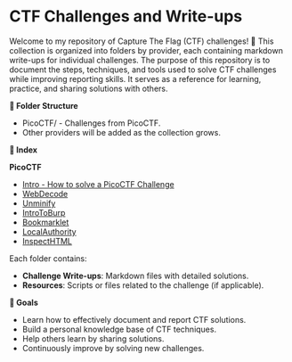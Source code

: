 # CTF Challenges and Write-ups


Welcome to my repository of Capture The Flag (CTF) challenges! 🎯
This collection is organized into folders by provider, each containing markdown write-ups for individual challenges. 
The purpose of this repository is to document the steps, techniques, and tools used to solve CTF challenges while improving reporting skills. 
It serves as a reference for learning, practice, and sharing solutions with others.


**📁 Folder Structure**
- PicoCTF/ - Challenges from PicoCTF.
- Other providers will be added as the collection grows.


**📖 Index**

**PicoCTF**
- [Intro - How to solve a PicoCTF Challenge](PicoCTF/Intro-How-to-solve-a-PicoCTF-Challenge.md)
- [WebDecode](PicoCTF/Easy/Web-Exploitation/WebDecode.md)
- [Unminify](PicoCTF/Easy/Web-Exploitation/Unminify.md)
- [IntroToBurp](PicoCTF/Easy/Web-Exploitation/IntroToBurp.md)
- [Bookmarklet](PicoCTF/Easy/Web-Exploitation/Bookmarklet.md)
- [LocalAuthority](PicoCTF/Easy/Web-Exploitation/LocalAuthority.md)
- [InspectHTML](PicoCTF/Easy/Web-Exploitation/InspectHTML.md)


Each folder contains:
- **Challenge Write-ups**: Markdown files with detailed solutions.
- **Resources**: Scripts or files related to the challenge (if applicable).

**🎯 Goals**
- Learn how to effectively document and report CTF solutions.
- Build a personal knowledge base of CTF techniques.
- Help others learn by sharing solutions.
- Continuously improve by solving new challenges.
